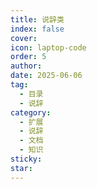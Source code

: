 ```yaml
---
title: 说辞类
index: false
cover: 
icon: laptop-code
order: 5
author: 
date: 2025-06-06
tag:
  - 目录
  - 说辞
category:
  - 扩展
  - 说辞
  - 文档
  - 知识
sticky: 
star: 
---
```


<Catalog />
